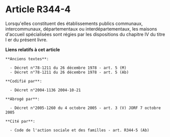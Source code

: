 # Article R344-4

Lorsqu'elles constituent des établissements publics communaux, intercommunaux, départementaux ou interdépartementaux, les
maisons d'accueil spécialisées sont régies par les dispositions du chapitre IV du titre I er du présent livre.

**Liens relatifs à cet article**

	**Anciens textes**:

	  - Décret n°78-1211 du 26 décembre 1978 - art. 5 (M)
	  - Décret n°78-1211 du 26 décembre 1978 - art. 5 (Ab)

	**Codifié par**:

	  - Décret n°2004-1136 2004-10-21

	**Abrogé par**:

	  - Décret n°2005-1260 du 4 octobre 2005 - art. 3 (V) JORF 7 octobre 2005

	**Cité par**:

	  - Code de l'action sociale et des familles - art. R344-5 (Ab)
